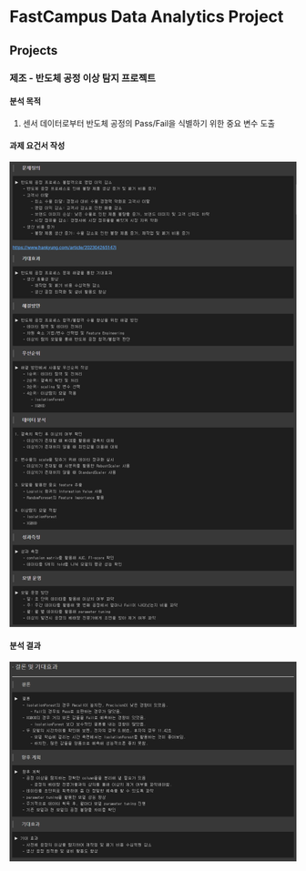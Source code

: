 # FastCampus Data Analytics Project

## Projects



### 제조 - 반도체 공정 이상 탐지 프로젝트


#### 분석 목적
1. 센서 데이터로부터 반도체 공정의 Pass/Fail을 식별하기 위한 중요 변수 도출


#### 과제 요건서 작성

<img src='./src/Assignment_requirements.png'>


#### 분석 결과

<img src='./src/Conclusion_and_Expected_Outcomes.png'>